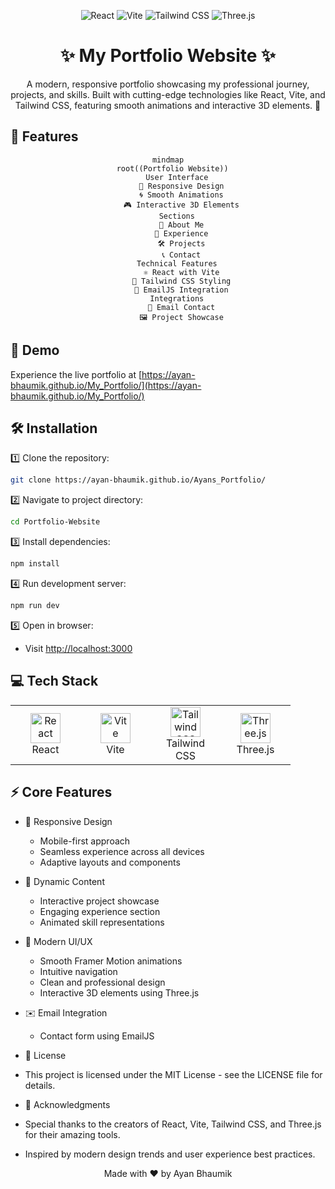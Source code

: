 <p align="center"> <img src="https://img.shields.io/badge/React-20232A?style=for-the-badge&logo=react&logoColor=61DAFB" alt="React" /> <img src="https://img.shields.io/badge/Vite-B73BFE?style=for-the-badge&logo=vite&logoColor=FFD62E" alt="Vite" /> <img src="https://img.shields.io/badge/Tailwind_CSS-38B2AC?style=for-the-badge&logo=tailwind-css&logoColor=white" alt="Tailwind CSS" /> <img src="https://img.shields.io/badge/Three.js-000000?style=for-the-badge&logo=three.js&logoColor=white" alt="Three.js" /> </p><h1 align="center">✨ My Portfolio Website ✨</h1><p align="center"> A modern, responsive portfolio showcasing my professional journey, projects, and skills. Built with cutting-edge technologies like React, Vite, and Tailwind CSS, featuring smooth animations and interactive 3D elements. 🚀 </p>

</div>

## 🌟 Features
<div align="center">

```mermaid
mindmap
  root((Portfolio Website))
    User Interface
      🎨 Responsive Design
      🌀 Smooth Animations
      🎮 Interactive 3D Elements
    Sections
      👤 About Me
      💼 Experience
      🛠️ Projects
      📞 Contact
    Technical Features
      ⚛️ React with Vite
      🎨 Tailwind CSS Styling
      📧 EmailJS Integration
    Integrations
      📧 Email Contact
      🖼️ Project Showcase
```

</div>

## 🚀 Demo

Experience the live portfolio at [https://ayan-bhaumik.github.io/My_Portfolio/](https://ayan-bhaumik.github.io/My_Portfolio/)

## 🛠️ Installation

1️⃣ Clone the repository:

```bash
git clone https://ayan-bhaumik.github.io/Ayans_Portfolio/
```

2️⃣ Navigate to project directory:

```bash
cd Portfolio-Website
```

3️⃣ Install dependencies:

```bash
npm install
```

4️⃣ Run development server:

```bash
npm run dev
```

5️⃣ Open in browser:

- Visit [http://localhost:3000](http://localhost:3000)

## 💻 Tech Stack

<table align="center"> <tr> <td align="center" width="96"> <img src="https://skillicons.dev/icons?i=react" width="48" height="48" alt="React" /> <br>React </td> <td align="center" width="96"> <img src="https://skillicons.dev/icons?i=vite" width="48" height="48" alt="Vite" /> <br>Vite </td> <td align="center" width="96"> <img src="https://skillicons.dev/icons?i=tailwind" width="48" height="48" alt="Tailwind CSS" /> <br>Tailwind CSS </td> <td align="center" width="96"> <img src="https://skillicons.dev/icons?i=threejs" width="48" height="48" alt="Three.js" /> <br>Three.js </td> </tr> </table>

## ⚡ Core Features

- 📱 Responsive Design

  - Mobile-first approach
  - Seamless experience across all devices
  - Adaptive layouts and components

- 🎯 Dynamic Content

  - Interactive project showcase
  - Engaging experience section
  - Animated skill representations

- 🎨 Modern UI/UX

  - Smooth Framer Motion animations
  - Intuitive navigation
  - Clean and professional design
  - Interactive 3D elements using Three.js

- ✉️ Email Integration
  - Contact form using EmailJS

- 📜 License
- This project is licensed under the MIT License - see the LICENSE file for details.

- 🙏 Acknowledgments
- Special thanks to the creators of React, Vite, Tailwind CSS, and Three.js for their amazing tools.

- Inspired by modern design trends and user experience best practices.

<p align="center"> Made with ❤️ by Ayan Bhaumik </p>